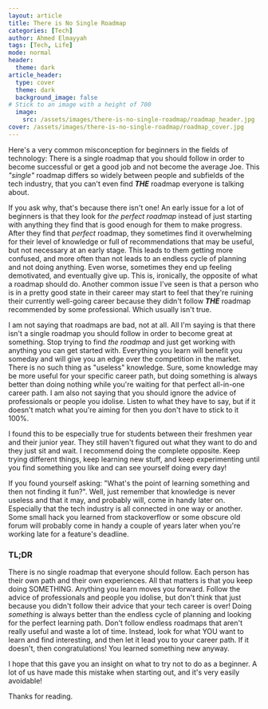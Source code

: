 ```yaml
---
layout: article
title: There is No Single Roadmap 
categories: [Tech]
author: Ahmed Elmayyah
tags: [Tech, Life]
mode: normal 
header:
  theme: dark
article_header:
  type: cover 
  theme: dark
  background_image: false
# Stick to an image with a height of 700
  image:
    src: /assets/images/there-is-no-single-roadmap/roadmap_header.jpg
cover: /assets/images/there-is-no-single-roadmap/roadmap_cover.jpg
---
```


Here's a very common misconception for beginners in the fields of technology: There is a single roadmap that you should follow in order to become successful or get a good job and not become the average Joe. This *"single"* roadmap differs so widely between people and subfields of the tech industry, that you can't even find ***THE*** roadmap everyone is talking about.
<!--more-->

If you ask why, that's because there isn't one! An early issue for a lot of beginners is that they look for *the perfect roadmap* instead of just starting with anything they find that is good enough for them to make progress. After they find that *perfect* roadmap, they sometimes find it overwhelming for their level of knowledge or full of recommendations that may be useful, but not necessary at an early stage. This leads to them getting more confused, and more often than not leads to an endless cycle of planning and not doing anything. Even worse, sometimes they end up feeling demotivated, and eventually give up. This is, ironically, the opposite of what a roadmap should do. Another common issue I've seen is that a person who is in a pretty good state in their career may start to feel that they're ruining their currently well-going career because they didn't follow ***THE*** roadmap recommended by some professional. Which usually isn't true.

I am not saying that roadmaps are bad, not at all. All I'm saying is that there isn't a single roadmap you should follow in order to become great at something. Stop trying to find *the roadmap* and just get working with anything you can get started with. Everything you learn will benefit you someday and will give you an edge over the competition in the market. There is no such thing as "useless" knowledge. Sure, some knowledge may be more useful for your specific career path, but doing something is always better than doing nothing while you're waiting for that perfect all-in-one career path. I am also not saying that you should ignore the advice of professionals or people you idolise. Listen to what they have to say, but if it doesn't match what you're aiming for then you don't have to stick to it 100%.

I found this to be especially true for students between their freshmen year and their junior year. They still haven't figured out what they want to do and they just sit and wait. I recommend doing the complete opposite. Keep trying different things, keep learning new stuff, and keep experimenting until you find something you like and can see yourself doing every day!

If you found yourself asking: "What's the point of learning something and then not finding it fun?". Well, just remember that knowledge is never useless and that it may, and probably will, come in handy later on. Especially that the tech industry is all connected in one way or another. Some small hack you learned from stackoverflow or some obscure old forum will probably come in handy a couple of years later when you're working late for a feature's deadline.

### TL;DR
There is no single roadmap that everyone should follow. Each person has their own path and their own experiences. All that matters is that you keep doing SOMETHING. Anything you learn moves you forward. Follow the advice of professionals and people you idolise, but don't think that just because you didn't follow their advice that your tech career is over!
Doing *something* is always better than the endless cycle of planning and looking for the perfect learning path. Don't follow endless roadmaps that aren't really useful and waste a lot of time. Instead, look for what YOU want to learn and find interesting, and then let it lead you to your career path. If it doesn't, then congratulations! You learned something new anyway.


I hope that this gave you an insight on what to try not to do as a beginner. A lot of us have made this mistake when starting out, and it's very easily avoidable!

Thanks for reading.
